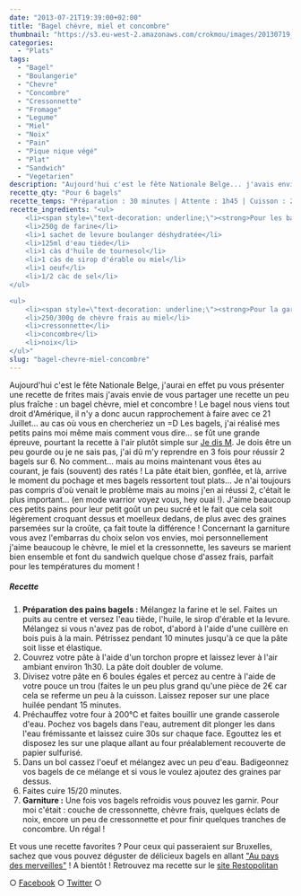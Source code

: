 ```yaml
---
date: "2013-07-21T19:39:00+02:00"
title: "Bagel chèvre, miel et concombre"
thumbnail: "https://s3.eu-west-2.amazonaws.com/crokmou/images/20130719_bagel_chevre_miel_cressonnette_noix_0020.jpg"
categories:
  - "Plats"
tags:
  - "Bagel"
  - "Boulangerie"
  - "Chevre"
  - "Concombre"
  - "Cressonnette"
  - "Fromage"
  - "Legume"
  - "Miel"
  - "Noix"
  - "Pain"
  - "Pique nique végé"
  - "Plat"
  - "Sandwich"
  - "Vegetarien"
description: "Aujourd'hui c'est le fête Nationale Belge... j'avais envie de vous partager une recette un peu plus fraîche : un bagel chèvre, miel et concombre !"
recette_qty: "Pour 6 bagels"
recette_temps: "Préparation : 30 minutes | Attente : 1h45 | Cuisson : 20 minutes"
recette_ingredients: "<ul>
	<li><span style=\"text-decoration: underline;\"><strong>Pour les bagels :</strong></span></li>
	<li>250g de farine</li>
	<li>1 sachet de levure boulanger déshydratée</li>
	<li>125ml d'eau tiède</li>
	<li>1 càs d'huile de tournesol</li>
	<li>1 càs de sirop d'érable ou miel</li>
	<li>1 oeuf</li>
	<li>1/2 càc de sel</li>
</ul>

<ul>
	<li><span style=\"text-decoration: underline;\"><strong>Pour la garniture :</strong></span></li>
	<li>250/300g de chèvre frais au miel</li>
	<li>cressonnette</li>
	<li>concombre</li>
	<li>noix</li>
</ul>"
slug: "bagel-chevre-miel-concombre"
---
```


Aujourd'hui c'est le fête Nationale Belge, j'aurai en effet pu vous présenter une recette de frites mais j'avais envie de vous partager une recette un peu plus fraîche : un bagel chèvre, miel et concombre ! Le bagel nous viens tout droit d'Amérique, il n'y a donc aucun rapprochement à faire avec ce 21 Juillet... au cas où vous en chercheriez un =D Les bagels, j'ai réalisé mes petits pains moi même mais comment vous dire... se fût une grande épreuve, pourtant la recette à l'air plutôt simple sur [Je dis M](http://www.jedism.fr/2013/03/bagels-maison-facon-cbo.html). Je dois être un peu gourde ou je ne sais pas, j'ai dû m'y reprendre en 3 fois pour réussir 2 bagels sur 6\. No comment... mais au moins maintenant vous êtes au courant, je fais (souvent) des ratés ! La pâte était bien, gonflée, et là, arrive le moment du pochage et mes bagels ressortent tout plats... Je n'ai toujours pas compris d'où venait le problème mais au moins j'en ai réussi 2, c'était le plus important... (en mode warrior voyez vous, hey ouai !). J'aime beaucoup ces petits pains pour leur petit goût un peu sucré et le fait que cela soit légèrement croquant dessus et moelleux dedans, de plus avec des graines parsemées sur la croûte, ça fait toute la différence ! Concernant la garniture vous avez l'embarras du choix selon vos envies, moi personnellement j'aime beaucoup le chèvre, le miel et la cressonnette, les saveurs se marient bien ensemble et font du sandwich quelque chose d'assez frais, parfait pour les températures du moment !

##### Recette

1.  **Préparation des pains bagels :** Mélangez la farine et le sel. Faites un puits au centre et versez l'eau tiède, l'huile, le sirop d'érable et la levure. Mélangez si vous n'avez pas de robot, d'abord à l'aide d'une cuillère en bois puis à la main. Pétrissez pendant 10 minutes jusqu'à ce que la pâte soit lisse et élastique.
2.  Couvrez votre pâte à l'aide d'un torchon propre et laissez lever à l'air ambiant environ 1h30\. La pâte doit doubler de volume.
3.  Divisez votre pâte en 6 boules égales et percez au centre à l'aide de votre pouce un trou (faites le un peu plus grand qu'une pièce de 2€ car cela se referme un peu à la cuisson. Laissez reposer sur une place huilée pendant 15 minutes.
4.  Préchauffez votre four à 200°C et faites bouillir une grande casserole d'eau. Pochez vos bagels dans l'eau, autrement dit plonger les dans l'eau frémissante et laissez cuire 30s sur chaque face. Egouttez les et disposez les sur une plaque allant au four préalablement recouverte de papier sulfurisé.
5.  Dans un bol cassez l'oeuf et mélangez avec un peu d'eau. Badigeonnez vos bagels de ce mélange et si vous le voulez ajoutez des graines par dessus.
6.  Faites cuire 15/20 minutes.
7.  **Garniture :** Une fois vos bagels refroidis vous pouvez les garnir. Pour moi c'était : couche de cressonnette, chèvre frais, quelques éclats de noix, encore un peu de cressonnette et pour finir quelques tranches de concombre. Un régal !

Et vous une recette favorites ? Pour ceux qui passeraient sur Bruxelles, sachez que vous pouvez déguster de délicieux bagels en allant ["Au pays des merveilles"](http://aupaysdesmerveilles.be/) ! A bientôt ! Retrouvez ma recette sur le [site Restopolitan](http://blog.restopolitan.com/2013/08/01/la-recette-du-blog-crokmou/#more-5677)

○ [Facebook](https://www.facebook.com/crokmou.blog) ○ [Twitter](https://twitter.com/Crokmou) ○